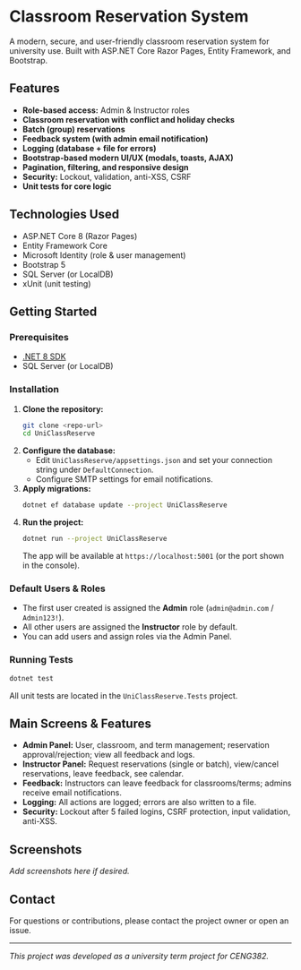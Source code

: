 # Classroom Reservation System

A modern, secure, and user-friendly classroom reservation system for university use. Built with ASP.NET Core Razor Pages, Entity Framework, and Bootstrap.

## Features
- **Role-based access:** Admin & Instructor roles
- **Classroom reservation with conflict and holiday checks**
- **Batch (group) reservations**
- **Feedback system (with admin email notification)**
- **Logging (database + file for errors)**
- **Bootstrap-based modern UI/UX (modals, toasts, AJAX)**
- **Pagination, filtering, and responsive design**
- **Security:** Lockout, validation, anti-XSS, CSRF
- **Unit tests for core logic**

## Technologies Used
- ASP.NET Core 8 (Razor Pages)
- Entity Framework Core
- Microsoft Identity (role & user management)
- Bootstrap 5
- SQL Server (or LocalDB)
- xUnit (unit testing)

## Getting Started

### Prerequisites
- [.NET 8 SDK](https://dotnet.microsoft.com/en-us/download/dotnet/8.0)
- SQL Server (or LocalDB)

### Installation
1. **Clone the repository:**
   ```bash
   git clone <repo-url>
   cd UniClassReserve
   ```
2. **Configure the database:**
   - Edit `UniClassReserve/appsettings.json` and set your connection string under `DefaultConnection`.
   - Configure SMTP settings for email notifications.
3. **Apply migrations:**
   ```bash
   dotnet ef database update --project UniClassReserve
   ```
4. **Run the project:**
   ```bash
   dotnet run --project UniClassReserve
   ```
   The app will be available at `https://localhost:5001` (or the port shown in the console).

### Default Users & Roles
- The first user created is assigned the **Admin** role (`admin@admin.com` / `Admin123!`).
- All other users are assigned the **Instructor** role by default.
- You can add users and assign roles via the Admin Panel.

### Running Tests
```bash
dotnet test
```
All unit tests are located in the `UniClassReserve.Tests` project.

## Main Screens & Features
- **Admin Panel:** User, classroom, and term management; reservation approval/rejection; view all feedback and logs.
- **Instructor Panel:** Request reservations (single or batch), view/cancel reservations, leave feedback, see calendar.
- **Feedback:** Instructors can leave feedback for classrooms/terms; admins receive email notifications.
- **Logging:** All actions are logged; errors are also written to a file.
- **Security:** Lockout after 5 failed logins, CSRF protection, input validation, anti-XSS.

## Screenshots
_Add screenshots here if desired._

## Contact
For questions or contributions, please contact the project owner or open an issue.

---
_This project was developed as a university term project for CENG382._ 